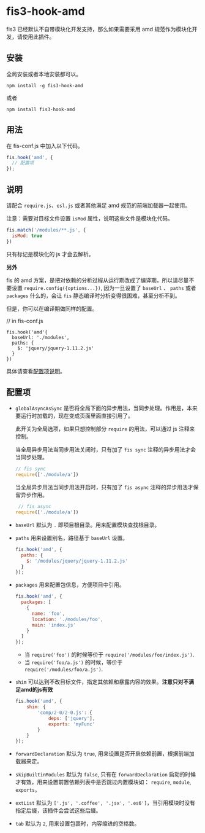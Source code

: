 # fis3-hook-amd

fis3 已经默认不自带模块化开发支持，那么如果需要采用 amd 规范作为模块化开发，请使用此插件。

## 安装

全局安装或者本地安装都可以。

```
npm install -g fis3-hook-amd
```

或者

```
npm install fis3-hook-amd
```

## 用法

在 fis-conf.js 中加入以下代码。


```js
fis.hook('amd', {
  // 配置项
});
```

## 说明

请配合 `require.js`、`esl.js` 或者其他满足 amd 规范的前端加载器一起使用。

注意：需要对目标文件设置 `isMod` 属性，说明这些文件是模块化代码。


```js
fis.match('/modules/**.js', {
  isMod: true
})
``` 

只有标记是模块化的 js 才会去解析。

**另外**

fis 的 amd 方案，是把对依赖的分析过程从运行期改成了编译期，所以请尽量不要设置 `require.config({options...})`, 因为一旦设置了 `baseUrl` 、 `paths` 或者 `packages` 什么的，会让 `fis` 静态编译时分析变得很困难，甚至分析不到。

但是，你可以在编译期做同样的配置。

// in fis-conf.js

```
fis.hook('amd'{
  baseUrl: './modules',
  paths: {
    $: 'jquery/jquery-1.11.2.js'
  }
})
```

具体请查看[配置项说明](#配置项)。

## 配置项

* `globalAsyncAsSync` 是否将全局下面的异步用法，当同步处理。作用是，本来要运行时加载的，现在变成页面里面直接引用了。

  此开关为全局选项，如果只想控制部分 `require` 的用法，可以通过 js 注释来控制。
  
  当全局异步用法当同步用法关闭时，只有加了 `fis sync` 注释的异步用法才会当同步处理。
  
  ```js
  // fis sync
  require(['./module/a'])
  ```
  
  当全局异步用法当同步用法开启时，只有加了 `fis async` 注释的异步用法才保留异步作用。
  
  ```js
   // fis async
  require(['./module/a'])
  ```
   
* `baseUrl` 默认为 `.` 即项目根目录。用来配置模块查找根目录。
* `paths` 用来设置别名，路径基于 `baseUrl` 设置。
  
  ```js
  fis.hook('amd', {
    paths: {
      $: '/modules/jquery/jquery-1.11.2.js'
    }
  });
  ```
* `packages` 用来配置包信息，方便项目中引用。
  
  ```js
  fis.hook('amd', {
    packages: [
      {
        name: 'foo',
        location: './modules/foo',
        main: 'index.js'
      }
    ]
  });
  ```

  * 当 `require('foo')` 的时候等价于 `require('/modules/foo/index.js')`.
  * 当 `require('foo/a.js')` 的时候，等价于 `require('/modules/foo/a.js')`.
* `shim` 可以达到不改目标文件，指定其依赖和暴露内容的效果。**注意只对不满足amd的js有效**
  
  ```js
  fis.hook('amd', {
      shim: {
          'comp/2-0/2-0.js': {
              deps: ['jquery'],
              exports: 'myFunc'
          }
      }
  });
  ```
* `forwardDeclaration` 默认为 `true`, 用来设置是否开启依赖前置，根据前端加载器来定。
* `skipBuiltinModules` 默认为 `false`, 只有在 `forwardDeclaration` 启动的时候才有效，用来设置前置依赖列表中是否跳过内置模块如： `require`, `module`, `exports`。
* `extList` 默认为 `['.js', '.coffee', '.jsx', '.es6']`，当引用模块时没有指定后缀，该插件会尝试这些后缀。
* `tab` 默认为 `2`, 用来设置包裹时，内容缩进的空格数。
